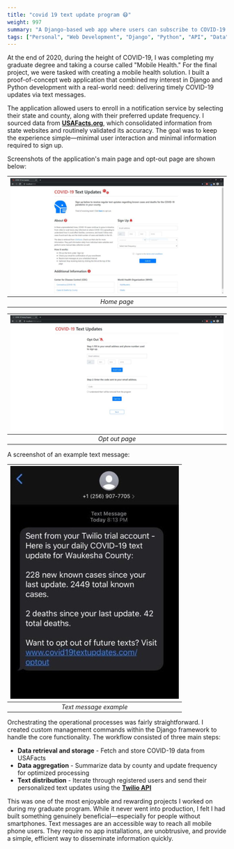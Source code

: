 ```yaml
---
title: "covid 19 text update program 😷"
weight: 997
summary: "A Django-based web app where users can subscribe to COVID-19 text alerts tailored to their state and county. Developed as part of a graduate mobile health course."
tags: ["Personal", "Web Development", "Django", "Python", "API", "Data"]
---
```


At the end of 2020, during the height of COVID-19, I was completing my graduate degree and taking a course called "Mobile Health." For the final project, we were tasked with creating a mobile health solution. I built a proof-of-concept web application that combined my interest in Django and Python development with a real-world need: delivering timely COVID-19 updates via text messages.

The application allowed users to enroll in a notification service by selecting their state and county, along with their preferred update frequency. I sourced data from **[USAFacts.org](https://usafacts.org/about-usafacts/)**, which consolidated information from state websites and routinely validated its accuracy. The goal was to keep the experience simple—minimal user interaction and minimal information required to sign up.

Screenshots of the application's main page and opt-out page are shown below:

| ![home page](home_screen.jpeg) |
| :--: |
| *Home page* |

| ![opt out page](opt_out_page.jpeg) |
| :--: |
| *Opt out page* |

A screenshot of an example text message:

| ![example of text message](sample_text.jpeg) |
| :--: |
| *Text message example* |

Orchestrating the operational processes was fairly straightforward. I created custom management commands within the Django framework to handle the core functionality. The workflow consisted of three main steps:

 - **Data retrieval and storage** - Fetch and store COVID-19 data from USAFacts
 - **Data aggregation** - Summarize data by county and update frequency for optimized processing
 - **Text distribution** - Iterate through registered users and send their personalized text updates using the **[Twilio API](https://www.twilio.com/docs/usage/api)**

This was one of the most enjoyable and rewarding projects I worked on during my graduate program. While it never went into production, I felt I had built something genuinely beneficial—especially for people without smartphones. Text messages are an accessible way to reach all mobile phone users. They require no app installations, are unobtrusive, and provide a simple, efficient way to disseminate information quickly.